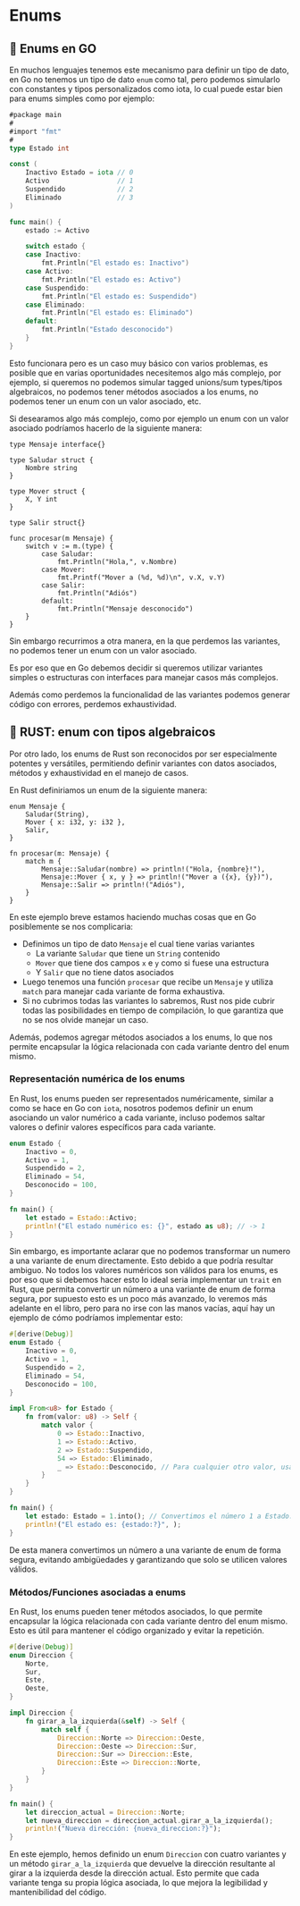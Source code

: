 # Enums

## 🐹 Enums en GO

En muchos lenguajes tenemos este mecanismo para definir un tipo de dato, en Go
no tenemos un tipo de dato `enum` como tal, pero podemos simularlo con
constantes y tipos personalizados como iota, lo cual puede estar bien para
enums simples como por ejemplo:

```go
#package main
#
#import "fmt"
#
type Estado int

const (
    Inactivo Estado = iota // 0
    Activo                 // 1
    Suspendido             // 2
    Eliminado              // 3
)

func main() {
    estado := Activo

    switch estado {
    case Inactivo:
        fmt.Println("El estado es: Inactivo")
    case Activo:
        fmt.Println("El estado es: Activo")
    case Suspendido:
        fmt.Println("El estado es: Suspendido")
    case Eliminado:
        fmt.Println("El estado es: Eliminado")
    default:
        fmt.Println("Estado desconocido")
    }
}
```

Esto funcionara pero es un caso muy básico con varios problemas, es posible que 
en varias oportunidades necesitemos algo más complejo, por ejemplo, si queremos
no podemos simular tagged unions/sum types/tipos algebraicos, no podemos tener 
métodos asociados a los enums, no podemos tener un enum con un valor asociado, 
etc.

Si desearamos algo más complejo, como por ejemplo un enum con un valor asociado
podríamos hacerlo de la siguiente manera:

```go,no_run
type Mensaje interface{}

type Saludar struct {
    Nombre string
}

type Mover struct {
    X, Y int
}

type Salir struct{}

func procesar(m Mensaje) {
    switch v := m.(type) {
        case Saludar:
            fmt.Println("Hola,", v.Nombre)
        case Mover:
            fmt.Printf("Mover a (%d, %d)\n", v.X, v.Y)
        case Salir:
            fmt.Println("Adiós")
        default:
            fmt.Println("Mensaje desconocido")
    }
}
```

Sin embargo recurrimos a otra manera, en la que perdemos las variantes,
no podemos tener un enum con un valor asociado.

Es por eso que en Go debemos decidir si queremos utilizar variantes simples
o estructuras con interfaces para manejar casos más complejos. 

Además como perdemos la funcionalidad de las variantes podemos generar 
código con errores, perdemos exhaustividad.

## 🦀 RUST: enum con tipos algebraicos

Por otro lado, los enums de Rust son reconocidos por ser especialmente potentes
y versátiles, permitiendo definir variantes con datos asociados, métodos y
exhaustividad en el manejo de casos.

En Rust definiriamos un enum de la siguiente manera:

```rust,no_run
enum Mensaje {
    Saludar(String),
    Mover { x: i32, y: i32 },
    Salir,
}

fn procesar(m: Mensaje) {
    match m {
        Mensaje::Saludar(nombre) => println!("Hola, {nombre}!"),
        Mensaje::Mover { x, y } => println!("Mover a ({x}, {y})"),
        Mensaje::Salir => println!("Adiós"),
    }
}
```

En este ejemplo breve estamos haciendo muchas cosas que en Go posiblemente se 
nos complicaria:

- Definimos un tipo de dato `Mensaje` el cual tiene varias variantes
    - La variante `Saludar` que tiene un `String` contenido
    - `Mover` que tiene dos campos `x` e `y` como si fuese una estructura
    - Y `Salir` que no tiene datos asociados
- Luego tenemos una función `procesar` que recibe un `Mensaje` y utiliza
  `match` para manejar cada variante de forma exhaustiva.
- Si no cubrimos todas las variantes lo sabremos, Rust nos pide cubrir todas las
  posibilidades en tiempo de compilación, lo que garantiza que no se nos olvide 
  manejar un caso.

Además, podemos agregar métodos asociados a los enums, lo que nos permite
encapsular la lógica relacionada con cada variante dentro del enum mismo.

### Representación numérica de los enums

En Rust, los enums pueden ser representados numéricamente, similar a como se 
hace en Go con `iota`, nosotros podemos definir un enum asociando un valor
numérico a cada variante, incluso podemos saltar valores o definir
valores específicos para cada variante.

```rust
enum Estado {
    Inactivo = 0,
    Activo = 1,
    Suspendido = 2,
    Eliminado = 54,
    Desconocido = 100,
}

fn main() {
    let estado = Estado::Activo;
    println!("El estado numérico es: {}", estado as u8); // -> 1
}
```

Sin embargo, es importante aclarar que no podemos transformar un numero a
una variante de enum directamente. Esto debido a que podría resultar ambiguo.
No todos los valores numéricos son válidos para los enums, es por eso que si
debemos hacer esto lo ideal seria implementar un `trait` en Rust, que
permita convertir un número a una variante de enum de forma segura, por supuesto
esto es un poco más avanzado, lo veremos más adelante en el libro, pero para
no irse con las manos vacías, aquí hay un ejemplo de cómo podríamos
implementar esto:

```rust
#[derive(Debug)]
enum Estado {
    Inactivo = 0,
    Activo = 1,
    Suspendido = 2,
    Eliminado = 54,
    Desconocido = 100,
}

impl From<u8> for Estado {
    fn from(valor: u8) -> Self {
        match valor {
            0 => Estado::Inactivo,
            1 => Estado::Activo,
            2 => Estado::Suspendido,
            54 => Estado::Eliminado,
            _ => Estado::Desconocido, // Para cualquier otro valor, usamos Desconocido
        }
    }
}

fn main() {
    let estado: Estado = 1.into(); // Convertimos el número 1 a Estado::Activo
    println!("El estado es: {estado:?}", );
}
```

De esta manera convertimos un número a una variante de enum de forma segura,
evitando ambigüedades y garantizando que solo se utilicen valores válidos.

### Métodos/Funciones asociadas a enums

En Rust, los enums pueden tener métodos asociados, lo que permite encapsular
la lógica relacionada con cada variante dentro del enum mismo. Esto es útil
para mantener el código organizado y evitar la repetición.

```rust
#[derive(Debug)]
enum Direccion {
    Norte,
    Sur,
    Este,
    Oeste,
}

impl Direccion {
    fn girar_a_la_izquierda(&self) -> Self {
        match self {
            Direccion::Norte => Direccion::Oeste,
            Direccion::Oeste => Direccion::Sur,
            Direccion::Sur => Direccion::Este,
            Direccion::Este => Direccion::Norte,
        }
    }
}

fn main() {
    let direccion_actual = Direccion::Norte;
    let nueva_direccion = direccion_actual.girar_a_la_izquierda();
    println!("Nueva dirección: {nueva_direccion:?}");
}
```

En este ejemplo, hemos definido un enum `Direccion` con cuatro variantes
y un método `girar_a_la_izquierda` que devuelve la dirección resultante al
girar a la izquierda desde la dirección actual. Esto permite que cada variante
tenga su propia lógica asociada, lo que mejora la legibilidad y mantenibilidad
del código.

